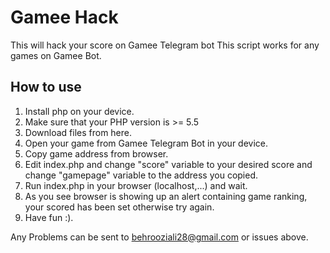 # Gamee Hack
This will hack your score on Gamee Telegram bot
This script works for any games on Gamee Bot.

## How to use
1. Install php on your device.
2. Make sure that your PHP version is >= 5.5
3. Download files from here.
4. Open your game from Gamee Telegram Bot in your device.
5. Copy game address from browser.
6. Edit index.php and change "score" variable to your desired score and change "gamepage" variable to the address you copied.
7. Run index.php in your browser (localhost,...) and wait.
8. As you see browser is showing up an alert containing game ranking, your scored has been set otherwise try again.
9. Have fun :).

Any Problems can be sent to behrooziali28@gmail.com or issues above.
